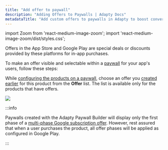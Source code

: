 ```yaml
---
title: "Add offer to paywall"
description: "Adding Offers to Paywalls | Adapty Docs"
metadataTitle: "Add custom offers to paywalls in Adapty to boost conversion rates."
---
```


import Zoom from 'react-medium-image-zoom';
import 'react-medium-image-zoom/dist/styles.css';

Offers in the App Store and Google Play are special deals or discounts provided by these platforms for in-app purchases.

To make an offer visible and selectable within a [paywall](paywalls) for your app's users, follow these steps:

While [configuring the products on a paywall](create-paywall), choose an offer you [created earlier](create-offer) for this product from the **Offer** list. The list is available only for the products that have offers.



<Zoom>
  <img src={require('./img/3a727c2-add_offer_to_paywall.webp').default}
  style={{
    border: '1px solid #727272', /* border width and color */
    width: '700px', /* image width */
    display: 'block', /* for alignment */
    margin: '0 auto' /* center alignment */
  }}
/>
</Zoom>

<p></p>

:::info

Paywalls created with the Adapty Paywall Builder will display only the first phase of a [multi-phase Google subscription offer](https://support.google.com/googleplay/android-developer/answer/12154973). However, rest assured that when a user purchases the product, all offer phases will be applied as configured in Google Play.

:::

